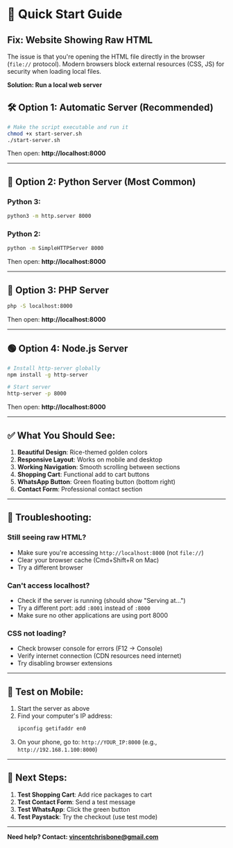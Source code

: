 # 🚀 Quick Start Guide

## Fix: Website Showing Raw HTML

The issue is that you're opening the HTML file directly in the browser (`file://` protocol). Modern browsers block external resources (CSS, JS) for security when loading local files.

**Solution: Run a local web server**

## 🛠️ Option 1: Automatic Server (Recommended)

```bash
# Make the script executable and run it
chmod +x start-server.sh
./start-server.sh
```

Then open: **http://localhost:8000**

---

## 🐍 Option 2: Python Server (Most Common)

### Python 3:
```bash
python3 -m http.server 8000
```

### Python 2:
```bash
python -m SimpleHTTPServer 8000
```

Then open: **http://localhost:8000**

---

## 🐘 Option 3: PHP Server

```bash
php -S localhost:8000
```

Then open: **http://localhost:8000**

---

## 🟢 Option 4: Node.js Server

```bash
# Install http-server globally
npm install -g http-server

# Start server
http-server -p 8000
```

Then open: **http://localhost:8000**

---

## ✅ What You Should See:

1. **Beautiful Design**: Rice-themed golden colors
2. **Responsive Layout**: Works on mobile and desktop
3. **Working Navigation**: Smooth scrolling between sections
4. **Shopping Cart**: Functional add to cart buttons
5. **WhatsApp Button**: Green floating button (bottom right)
6. **Contact Form**: Professional contact section

---

## 🔧 Troubleshooting:

### Still seeing raw HTML?
- Make sure you're accessing `http://localhost:8000` (not `file://`)
- Clear your browser cache (Cmd+Shift+R on Mac)
- Try a different browser

### Can't access localhost?
- Check if the server is running (should show "Serving at...")
- Try a different port: add `:8001` instead of `:8000`
- Make sure no other applications are using port 8000

### CSS not loading?
- Check browser console for errors (F12 → Console)
- Verify internet connection (CDN resources need internet)
- Try disabling browser extensions

---

## 📱 Test on Mobile:

1. Start the server as above
2. Find your computer's IP address:
   ```bash
   ipconfig getifaddr en0
   ```
3. On your phone, go to: `http://YOUR_IP:8000`
   (e.g., `http://192.168.1.100:8000`)

---

## 🎯 Next Steps:

1. **Test Shopping Cart**: Add rice packages to cart
2. **Test Contact Form**: Send a test message
3. **Test WhatsApp**: Click the green button
4. **Test Paystack**: Try the checkout (use test mode)

---

**Need help? Contact: vincentchrisbone@gmail.com**

